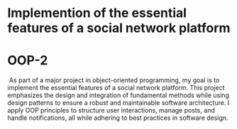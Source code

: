 # Implemention of the essential features of a social network platform
# OOP-2

 As part of a major project in object-oriented programming, my goal is to implement the essential features of a social network platform. This project emphasizes the design and integration of fundamental methods while using design patterns to ensure a robust and maintainable software architecture. I apply OOP principles to structure user interactions, manage posts, and handle notifications, all while adhering to best practices in software design.

